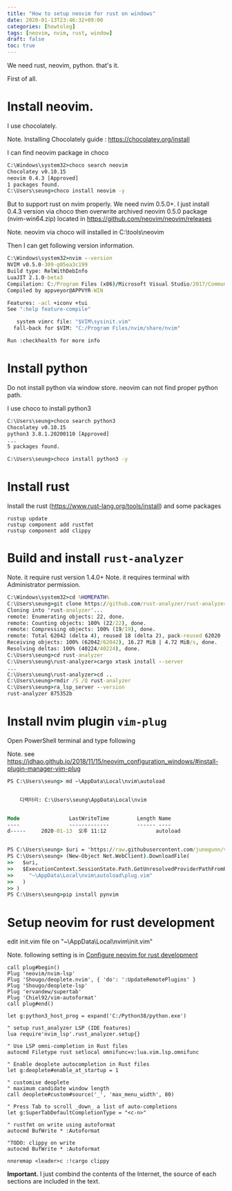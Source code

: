 ```yaml
---
title: "How to setup neovim for rust on windows"
date: 2020-01-13T23:46:32+09:00
categories: [howtolog]
tags: [neovim, nvim, rust, window]
draft: false
toc: true
---
```


We need rust, neovim, python. that's it.

<!--more-->

First of all. 

# Install neovim.
I use chocolately. 

Note. Installing Chocolately guide : https://chocolatey.org/install

I can find neovim package in choco

```cmd
C:\Windows\system32>choco search neovim
Chocolatey v0.10.15
neovim 0.4.3 [Approved]
1 packages found.
C:\Users\seung>choco install neovim -y
```

But to support rust on nvim properly. We need nvim 0.5.0+.
I just install 0.4.3 version via choco then overwrite archived neovim 0.5.0 package (nvim-win64.zip) located in https://github.com/neovim/neovim/releases

Note. neovim via choco will installed in C:\tools\neovim

Then I can get following version information.

```cmd
C:\Windows\system32>nvim --version
NVIM v0.5.0-309-g05ea3c199
Build type: RelWithDebInfo
LuaJIT 2.1.0-beta3
Compilation: C:/Program Files (x86)/Microsoft Visual Studio/2017/Community/VC/Tools/MSVC/14.16.27023/bin/Hostx86/x64/cl.exe /DWIN32 /D_WINDOWS /W3 /MD /Zi /O2 /Ob1 /DNDEBUG /W3 -D_CRT_SECURE_NO_WARNINGS -D_CRT_NONSTDC_NO_DEPRECATE -DWIN32 -D_WIN32_WINNT=0x0600 -DINCLUDE_GENERATED_DECLARATIONS -DUTF8PROC_STATIC -DNVIM_MSGPACK_HAS_FLOAT32 -DNVIM_UNIBI_HAS_VAR_FROM -DMIN_LOG_LEVEL=3 -IC:/projects/neovim/build/config -IC:/projects/neovim/src -IC:/projects/nvim-deps/usr/include -IC:/projects/neovim/build/src/nvim/auto -IC:/projects/neovim/build/include
Compiled by appveyor@APPVYR-WIN

Features: -acl +iconv +tui
See ":help feature-compile"

   system vimrc file: "$VIM\sysinit.vim"
  fall-back for $VIM: "C:/Program Files/nvim/share/nvim"

Run :checkhealth for more info
```

# Install python
Do not install python via window store.
neovim can not find proper python path.

I use choco to install python3

```cmd
C:\Users\seung>choco search python3
Chocolatey v0.10.15
python3 3.8.1.20200110 [Approved]
...
5 packages found.

C:\Users\seung>choco install python3 -y
```

# Install rust
Install the rust (https://www.rust-lang.org/tools/install) and some packages

```
rustup update
rustup component add rustfmt
rustup component add clippy
```

# Build and install `rust-analyzer`
Note. it require rust version 1.4.0+
Note. it requires terminal with Administrator permission.

```cmd
C:\Windows\system32>cd %HOMEPATH%
C:\Users\seung>git clone https://github.com/rust-analyzer/rust-analyzer
Cloning into 'rust-analyzer'...
remote: Enumerating objects: 22, done.
remote: Counting objects: 100% (22/22), done.
remote: Compressing objects: 100% (19/19), done.
remote: Total 62042 (delta 4), reused 18 (delta 2), pack-reused 62020
Receiving objects: 100% (62042/62042), 16.27 MiB | 4.72 MiB/s, done.
Resolving deltas: 100% (40224/40224), done.
C:\Users\seung>cd rust-analyzer
C:\Users\seung\rust-analyzer>cargo xtask install --server
...
C:\Users\seung\rust-analyzer>cd ..
C:\Users\seung>rmdir /S /Q rust-analyzer
C:\Users\seung>ra_lsp_server --version
rust-analyzer 875352b
```


# Install nvim plugin `vim-plug`
Open PowerShell terminal and type following

Note. see https://jdhao.github.io/2018/11/15/neovim_configuration_windows/#install-plugin-manager-vim-plug

```cmd
PS C:\Users\seung> md ~\AppData\Local\nvim\autoload


    디렉터리: C:\Users\seung\AppData\Local\nvim


Mode                LastWriteTime         Length Name
----                -------------         ------ ----
d-----     2020-01-13  오후 11:12                autoload


PS C:\Users\seung> $uri = 'https://raw.githubusercontent.com/junegunn/vim-plug/master/plug.vim'
PS C:\Users\seung> (New-Object Net.WebClient).DownloadFile(
>>   $uri,
>>   $ExecutionContext.SessionState.Path.GetUnresolvedProviderPathFromPSPath(
>>     "~\AppData\Local\nvim\autoload\plug.vim"
>>   )
>> )
PS C:\Users\seung>pip install pynvim
```

# Setup neovim for rust development
edit init.vim file on "~\AppData\Local\nvim\init.vim"

Note. following setting is in [Configure neovim for rust development](https://dev.to/drmason13/configure-neovim-for-rust-development-1fjn)

```vim
call plug#begin()
Plug 'neovim/nvim-lsp'
Plug 'Shougo/deoplete.nvim', { 'do': ':UpdateRemotePlugins' }
Plug 'Shougo/deoplete-lsp'
Plug 'ervandew/supertab'
Plug 'Chiel92/vim-autoformat'
call plug#end()

let g:python3_host_prog = expand('C:/Python38/python.exe') 

" setup rust_analyzer LSP (IDE features)
lua require'nvim_lsp'.rust_analyzer.setup{}

" Use LSP omni-completion in Rust files
autocmd Filetype rust setlocal omnifunc=v:lua.vim.lsp.omnifunc

" Enable deoplete autocompletion in Rust files
let g:deoplete#enable_at_startup = 1

" customise deoplete                                                                                                                                                     " maximum candidate window length
call deoplete#custom#source('_', 'max_menu_width', 80)

" Press Tab to scroll _down_ a list of auto-completions
let g:SuperTabDefaultCompletionType = "<c-n>"

" rustfmt on write using autoformat
autocmd BufWrite * :Autoformat

"TODO: clippy on write
autocmd BufWrite * :Autoformat

nnoremap <leader>c :!cargo clippy
```

**Important.** I just combind the contents of the Internet, the source of each sections are included in the text.
